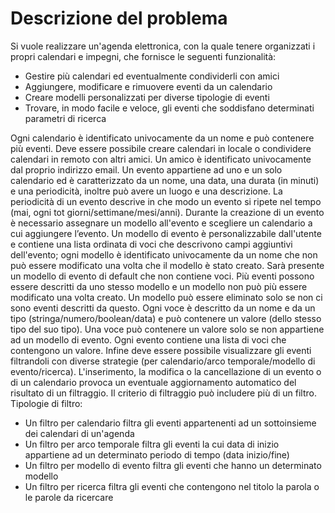 Descrizione del problema
===
Si vuole realizzare un'agenda elettronica, con la quale tenere organizzati i propri calendari e impegni, che fornisce le seguenti funzionalità:
* Gestire più calendari ed eventualmente condividerli con amici
* Aggiungere, modificare e rimuovere eventi da un calendario
* Creare modelli personalizzati per diverse tipologie di eventi
* Trovare, in modo facile e veloce, gli eventi che soddisfano determinati parametri di ricerca

Ogni calendario è identificato univocamente da un nome e può contenere più eventi. Deve essere possibile creare calendari in locale o condividere calendari in remoto con altri amici. Un amico è identificato univocamente dal proprio indirizzo email.
Un  evento appartiene ad uno e un solo calendario ed è caratterizzato da un nome, una data, una durata (in minuti) e una periodicità, inoltre può avere un luogo e una descrizione. La periodicità di un evento descrive in che modo un evento si ripete nel tempo (mai, ogni tot giorni/settimane/mesi/anni). Durante la creazione di un evento è necessario assegnare un modello all'evento e scegliere un calendario a cui aggiungere l’evento. 
Un modello di evento è personalizzabile dall'utente e contiene una lista ordinata di voci che descrivono campi aggiuntivi dell'evento; ogni modello è identificato univocamente da un nome che non può essere modificato una volta che il modello è stato creato. Sarà presente un modello di evento di default che non contiene voci. Più eventi possono essere descritti da uno stesso modello e un modello non può più essere modificato una volta creato. Un modello può essere eliminato solo se non ci sono eventi descritti da questo.
Ogni voce  è descritto da un nome e da un tipo (stringa/numero/boolean/data) e può contenere un valore (dello stesso tipo del suo tipo). Una voce può contenere un valore solo se non appartiene ad un modello di evento. Ogni evento contiene una lista di voci che contengono un valore.
Infine deve essere possibile visualizzare gli eventi filtrandoli con diverse strategie (per calendario/arco temporale/modello di evento/ricerca). L'inserimento, la modifica o la cancellazione di un evento o di un calendario provoca un eventuale aggiornamento automatico del risultato di un filtraggio. Il criterio di filtraggio può includere più di un filtro.
Tipologie di filtro:
* Un filtro per calendario filtra gli eventi appartenenti ad un sottoinsieme dei calendari di un'agenda
* Un filtro per arco temporale filtra gli eventi la cui data di inizio appartiene ad un determinato periodo di tempo (data inizio/fine)
* Un filtro per modello di evento filtra gli eventi che hanno un determinato modello
* Un filtro per ricerca filtra gli eventi che contengono nel titolo la parola o le parole da ricercare 

